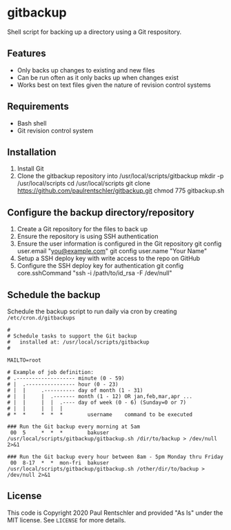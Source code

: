 # gitbackup
Shell script for backing up a directory using a Git respository.

## Features

* Only backs up changes to existing and new files
* Can be run often as it only backs up when changes exist
* Works best on text files given the nature of revision control systems

## Requirements

* Bash shell
* Git revision control system

## Installation

1. Install Git
1. Clone the gitbackup repository into /usr/local/scripts/gitbackup
    mkdir -p /usr/local/scripts
    cd /usr/local/scripts
    git clone https://github.com/paulrentschler/gitbackup.git
    chmod 775 gitbackup.sh

## Configure the backup directory/repository

1. Create a Git repository for the files to back up
1. Ensure the repository is using SSH authentication
1. Ensure the user information is configured in the Git repository
    git config user.email "you@example.com"
    git config user.name "Your Name"
1. Setup a SSH deploy key with write access to the repo on GitHub
1. Configure the SSH deploy key for authentication
    git config core.sshCommand "ssh -i /path/to/id_rsa -F /dev/null"

## Schedule the backup

Schedule the backup script to run daily via cron by creating `/etc/cron.d/gitbackups`

    #
    # Schedule tasks to support the Git backup
    #   installed at: /usr/local/scripts/gitbackup
    #

    MAILTO=root

    # Example of job definition:
    # .------------------- minute (0 - 59)
    # |  .---------------- hour (0 - 23)
    # |  |     .---------- day of month (1 - 31)
    # |  |     |  .------- month (1 - 12) OR jan,feb,mar,apr ...
    # |  |     |  |  .---- day of week (0 - 6) (Sunday=0 or 7)
    # |  |     |  |  |
    # *  *     *  *  *        username    command to be executed

    ### Run the Git backup every morning at 5am
     00  5     *  *  *        bakuser     /usr/local/scripts/gitbackup/gitbackup.sh /dir/to/backup > /dev/null 2>&1

    ### Run the Git backup every hour between 8am - 5pm Monday thru Friday
     00  8-17  *  *  mon-fri  bakuser     /usr/local/scripts/gitbackup/gitbackup.sh /other/dir/to/backup > /dev/null 2>&1

## License

This code is Copyright 2020 Paul Rentschler and provided "As Is" under the MIT license. See `LICENSE` for more details.
